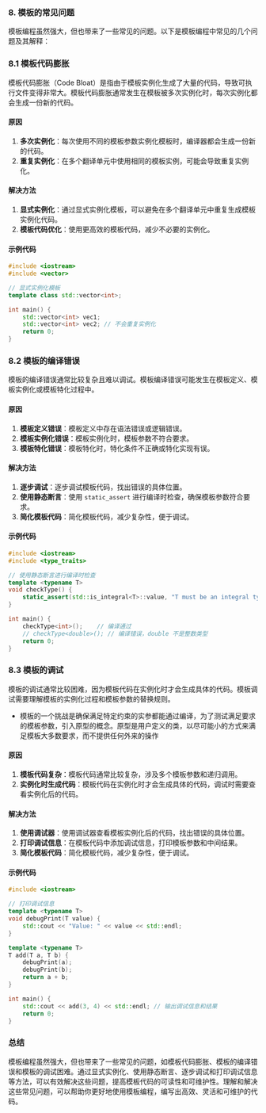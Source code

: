 ### 8. 模板的常见问题

模板编程虽然强大，但也带来了一些常见的问题。以下是模板编程中常见的几个问题及其解释：

### 8.1 模板代码膨胀

模板代码膨胀（Code Bloat）是指由于模板实例化生成了大量的代码，导致可执行文件变得非常大。模板代码膨胀通常发生在模板被多次实例化时，每次实例化都会生成一份新的代码。

#### 原因

1. **多次实例化**：每次使用不同的模板参数实例化模板时，编译器都会生成一份新的代码。
2. **重复实例化**：在多个翻译单元中使用相同的模板实例，可能会导致重复实例化。

#### 解决方法

1. **显式实例化**：通过显式实例化模板，可以避免在多个翻译单元中重复生成模板实例化代码。
2. **模板代码优化**：使用更高效的模板代码，减少不必要的实例化。

#### 示例代码

```cpp
#include <iostream>
#include <vector>

// 显式实例化模板
template class std::vector<int>;

int main() {
    std::vector<int> vec1;
    std::vector<int> vec2; // 不会重复实例化
    return 0;
}
```

### 8.2 模板的编译错误

模板的编译错误通常比较复杂且难以调试。模板编译错误可能发生在模板定义、模板实例化或模板特化过程中。

#### 原因

1. **模板定义错误**：模板定义中存在语法错误或逻辑错误。
2. **模板实例化错误**：模板实例化时，模板参数不符合要求。
3. **模板特化错误**：模板特化时，特化条件不正确或特化实现有误。

#### 解决方法

1. **逐步调试**：逐步调试模板代码，找出错误的具体位置。
2. **使用静态断言**：使用 `static_assert` 进行编译时检查，确保模板参数符合要求。
3. **简化模板代码**：简化模板代码，减少复杂性，便于调试。

#### 示例代码

```cpp
#include <iostream>
#include <type_traits>

// 使用静态断言进行编译时检查
template <typename T>
void checkType() {
    static_assert(std::is_integral<T>::value, "T must be an integral type");
}

int main() {
    checkType<int>();    // 编译通过
    // checkType<double>(); // 编译错误，double 不是整数类型
    return 0;
}
```

### 8.3 模板的调试

模板的调试通常比较困难，因为模板代码在实例化时才会生成具体的代码。模板调试需要理解模板的实例化过程和模板参数的替换规则。
* 模板的一个挑战是确保满足特定约束的实参都能通过编译，为了测试满足要求的模板参数，引入原型的概念。原型是用户定义的类，以尽可能小的方式来满足模板大多数要求，而不提供任何外来的操作

#### 原因

1. **模板代码复杂**：模板代码通常比较复杂，涉及多个模板参数和递归调用。
2. **实例化时生成代码**：模板代码在实例化时才会生成具体的代码，调试时需要查看实例化后的代码。

#### 解决方法

1. **使用调试器**：使用调试器查看模板实例化后的代码，找出错误的具体位置。
2. **打印调试信息**：在模板代码中添加调试信息，打印模板参数和中间结果。
3. **简化模板代码**：简化模板代码，减少复杂性，便于调试。

#### 示例代码

```cpp
#include <iostream>

// 打印调试信息
template <typename T>
void debugPrint(T value) {
    std::cout << "Value: " << value << std::endl;
}

template <typename T>
T add(T a, T b) {
    debugPrint(a);
    debugPrint(b);
    return a + b;
}

int main() {
    std::cout << add(3, 4) << std::endl; // 输出调试信息和结果
    return 0;
}
```

### 总结

模板编程虽然强大，但也带来了一些常见的问题，如模板代码膨胀、模板的编译错误和模板的调试困难。通过显式实例化、使用静态断言、逐步调试和打印调试信息等方法，可以有效解决这些问题，提高模板代码的可读性和可维护性。理解和解决这些常见问题，可以帮助你更好地使用模板编程，编写出高效、灵活和可维护的代码。